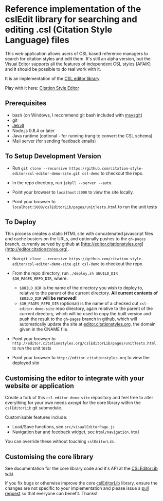 # Reference implementation of the cslEdit library for searching and editing .csl (Citation Style Language) files

This web application allows users of CSL based reference managers to search for citation styles and edit them. It's still an alpha version, but the Visual Editor supports all the features of independent CSL styles (AFAIK) and it should be possible to do real work with it.

It is an implementation of the [CSL editor library](https://github.com/citation-style-editor/csl-editor).

Play with it here: [Citation Style Editor](http://editor.citationstyles.org)

## Prerequisites

- bash (on Windows, I recommend git bash included with [msysgit](http://code.google.com/p/msysgit/downloads/list))
- git
- [Jekyll](https://github.com/mojombo/jekyll/wiki/install)
- Node.js 0.8.4 or later
- Java runtime (optional - for running trang to convert the CSL schema)
- Mail server (for sending feedback emails)

## To Setup Development Version

- Run `git clone --recursive https://github.com/citation-style-editor/csl-editor-demo-site.git csl-demo` to checkout the repo.

- In the repo directory, run `jekyll --server --auto`.

- Point your browser to `localhost:5000` to view the site locally.

- Point your browser to `localhost:5000/cslEditorLib/pages/unitTests.html` to run the unit tests

## To Deploy

This process creates a static HTML site with concatenated javascript files and cache busters on the URLs, and optionally pushes to the `gh-pages` branch, currently served by github at [http://editor.citationstyles.org](http://editor.citationstyles.org).

- Run `git clone --recursive https://github.com/citation-style-editor/csl-editor-demo-site.git csl-demo` to checkout the repo.

- From the repo directory, run `./deploy.sh $BUILD_DIR $GH_PAGES_REPO_DIR`, where:
  - `$BUILD_DIR` is the name of the directory you wish to deploy to, relative to the parent of the current directory. **All current contents of** `$BUILD_DIR` **will be removed!**
  - `$GH_PAGES_REPO_DIR` (optional) is the name of a checked out `csl-editor-demo-site` repo directory, again relative to the parent of the current directory, which will be used to copy the built version and push the result to the `gh-pages` branch in github, which will automatically update the site at [editor.citationstyles.org](http://editor.citationstyles.org), the domain given in the CNAME file.

- Point your browser to `http://editor.citationstyles.org/cslEditorLib/pages/unitTests.html` to run the unit tests

- Point your browser to `http://editor.citationstyles.org` to view the deployed site

## Customising the editor to integrate with your website or application

Create a fork of this `csl-editor-demo-site` repository and feel free to alter everything for your own needs _except_ for the core library within the `cslEditorLib` git submodule.

Customisable features include:

- Load/Save functions, see `src/visualEditorPage.js`
- Navigation bar and feedback widget, see `html/navigation.html`

You can override these without touching `cslEditorLib`.

## Customising the core library

See documentation for the core library code and it's API at the [CSLEditorLib wiki](https://github.com/citation-style-editor/csl-editor/wiki).

If you fix bugs or otherwise improve the core [cslEditorLib](https://github.com/citation-style-editor/csl-editor) library, ensure the changes are not specific to your implementation and please issue a [pull request](https://github.com/citation-style-editor/csl-editor/pulls) so that everyone can benefit. Thanks!

